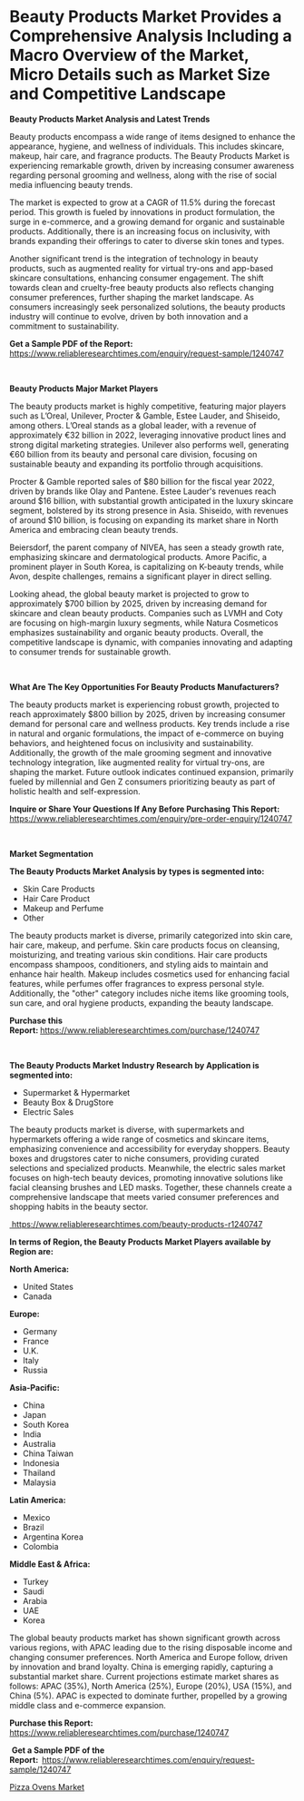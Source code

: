 <p><h1>Beauty Products Market Provides a Comprehensive Analysis Including a Macro Overview of the Market, Micro Details such as Market Size and Competitive Landscape</h1></p><p><strong>Beauty Products Market Analysis and Latest Trends</strong></p>
<p><p>Beauty products encompass a wide range of items designed to enhance the appearance, hygiene, and wellness of individuals. This includes skincare, makeup, hair care, and fragrance products. The Beauty Products Market is experiencing remarkable growth, driven by increasing consumer awareness regarding personal grooming and wellness, along with the rise of social media influencing beauty trends.</p><p>The market is expected to grow at a CAGR of 11.5% during the forecast period. This growth is fueled by innovations in product formulation, the surge in e-commerce, and a growing demand for organic and sustainable products. Additionally, there is an increasing focus on inclusivity, with brands expanding their offerings to cater to diverse skin tones and types.</p><p>Another significant trend is the integration of technology in beauty products, such as augmented reality for virtual try-ons and app-based skincare consultations, enhancing consumer engagement. The shift towards clean and cruelty-free beauty products also reflects changing consumer preferences, further shaping the market landscape. As consumers increasingly seek personalized solutions, the beauty products industry will continue to evolve, driven by both innovation and a commitment to sustainability.</p></p>
<p><strong>Get a Sample PDF of the Report:&nbsp;</strong> <a href="https://www.reliableresearchtimes.com/enquiry/request-sample/1240747?utm_campaign=3227&utm_medium=2&utm_source=Github&utm_content=ia&utm_term=05042025&utm_id=beauty-products">https://www.reliableresearchtimes.com/enquiry/request-sample/1240747</a></p>
<p>&nbsp;</p>
<p><strong>Beauty Products Major Market Players</strong></p>
<p><p>The beauty products market is highly competitive, featuring major players such as L’Oreal, Unilever, Procter & Gamble, Estee Lauder, and Shiseido, among others. L’Oreal stands as a global leader, with a revenue of approximately €32 billion in 2022, leveraging innovative product lines and strong digital marketing strategies. Unilever also performs well, generating €60 billion from its beauty and personal care division, focusing on sustainable beauty and expanding its portfolio through acquisitions.</p><p>Procter & Gamble reported sales of $80 billion for the fiscal year 2022, driven by brands like Olay and Pantene. Estee Lauder's revenues reach around $16 billion, with substantial growth anticipated in the luxury skincare segment, bolstered by its strong presence in Asia. Shiseido, with revenues of around $10 billion, is focusing on expanding its market share in North America and embracing clean beauty trends.</p><p>Beiersdorf, the parent company of NIVEA, has seen a steady growth rate, emphasizing skincare and dermatological products. Amore Pacific, a prominent player in South Korea, is capitalizing on K-beauty trends, while Avon, despite challenges, remains a significant player in direct selling.</p><p>Looking ahead, the global beauty market is projected to grow to approximately $700 billion by 2025, driven by increasing demand for skincare and clean beauty products. Companies such as LVMH and Coty are focusing on high-margin luxury segments, while Natura Cosmeticos emphasizes sustainability and organic beauty products. Overall, the competitive landscape is dynamic, with companies innovating and adapting to consumer trends for sustainable growth.</p></p>
<p>&nbsp;</p>
<p><strong>What Are The Key Opportunities For Beauty Products Manufacturers?</strong></p>
<p><p>The beauty products market is experiencing robust growth, projected to reach approximately $800 billion by 2025, driven by increasing consumer demand for personal care and wellness products. Key trends include a rise in natural and organic formulations, the impact of e-commerce on buying behaviors, and heightened focus on inclusivity and sustainability. Additionally, the growth of the male grooming segment and innovative technology integration, like augmented reality for virtual try-ons, are shaping the market. Future outlook indicates continued expansion, primarily fueled by millennial and Gen Z consumers prioritizing beauty as part of holistic health and self-expression.</p></p>
<p><strong>Inquire or Share Your Questions If Any Before Purchasing This Report:</strong> <a href="https://www.reliableresearchtimes.com/enquiry/pre-order-enquiry/1240747?utm_campaign=3227&utm_medium=2&utm_source=Github&utm_content=ia&utm_term=05042025&utm_id=beauty-products">https://www.reliableresearchtimes.com/enquiry/pre-order-enquiry/1240747</a></p>
<p>&nbsp;</p>
<p><strong>Market Segmentation</strong></p>
<p><strong>The Beauty Products Market Analysis by types is segmented into:</strong></p>
<p><ul><li>Skin Care Products</li><li>Hair Care Product</li><li>Makeup and Perfume</li><li>Other</li></ul></p>
<p><p>The beauty products market is diverse, primarily categorized into skin care, hair care, makeup, and perfume. Skin care products focus on cleansing, moisturizing, and treating various skin conditions. Hair care products encompass shampoos, conditioners, and styling aids to maintain and enhance hair health. Makeup includes cosmetics used for enhancing facial features, while perfumes offer fragrances to express personal style. Additionally, the "other" category includes niche items like grooming tools, sun care, and oral hygiene products, expanding the beauty landscape.</p></p>
<p><strong>Purchase this Report:&nbsp;</strong><a href="https://www.reliableresearchtimes.com/purchase/1240747?utm_campaign=3227&utm_medium=2&utm_source=Github&utm_content=ia&utm_term=05042025&utm_id=beauty-products">https://www.reliableresearchtimes.com/purchase/1240747</a></p>
<p>&nbsp;</p>
<p><strong>The Beauty Products Market Industry Research by Application is segmented into:</strong></p>
<p><ul><li>Supermarket & Hypermarket</li><li>Beauty Box & DrugStore</li><li>Electric Sales</li></ul></p>
<p><p>The beauty products market is diverse, with supermarkets and hypermarkets offering a wide range of cosmetics and skincare items, emphasizing convenience and accessibility for everyday shoppers. Beauty boxes and drugstores cater to niche consumers, providing curated selections and specialized products. Meanwhile, the electric sales market focuses on high-tech beauty devices, promoting innovative solutions like facial cleansing brushes and LED masks. Together, these channels create a comprehensive landscape that meets varied consumer preferences and shopping habits in the beauty sector.</p></p>
<p><a href="https://www.reliableresearchtimes.com/beauty-products-r1240747?utm_campaign=3227&utm_medium=2&utm_source=Github&utm_content=ia&utm_term=05042025&utm_id=beauty-products">&nbsp;https://www.reliableresearchtimes.com/beauty-products-r1240747</a></p>
<p><strong>In terms of Region, the Beauty Products Market Players available by Region are:</strong></p>
<p>
    <p> <strong> North America: </strong>
        <ul>
            <li>United States</li>
            <li>Canada</li>
        </ul>
        </p> 
    <p> <strong> Europe: </strong>
        <ul>
            <li>Germany</li>
            <li>France</li>
            <li>U.K.</li>
            <li>Italy</li>
            <li>Russia</li>
        </ul>
        </p> 
    <p> <strong> Asia-Pacific: </strong>
        <ul>
            <li>China</li>
            <li>Japan</li>
            <li>South Korea</li>
            <li>India</li>
            <li>Australia</li>
            <li>China Taiwan</li>
            <li>Indonesia</li>
            <li>Thailand</li>
            <li>Malaysia</li>
        </ul>
        </p> 
    <p> <strong> Latin America: </strong>
        <ul>
            <li>Mexico</li>
            <li>Brazil</li>
            <li>Argentina Korea</li>
            <li>Colombia</li>
        </ul>
        </p> 
    <p> <strong> Middle East & Africa: </strong>
        <ul>
            <li>Turkey</li>
            <li>Saudi</li>
            <li>Arabia</li>
            <li>UAE</li>
            <li>Korea</li>
        </ul>
    </p>
    </p>
<p><p>The global beauty products market has shown significant growth across various regions, with APAC leading due to the rising disposable income and changing consumer preferences. North America and Europe follow, driven by innovation and brand loyalty. China is emerging rapidly, capturing a substantial market share. Current projections estimate market shares as follows: APAC (35%), North America (25%), Europe (20%), USA (15%), and China (5%). APAC is expected to dominate further, propelled by a growing middle class and e-commerce expansion.</p></p>
<p><strong>Purchase this Report: </strong><a href="https://www.reliableresearchtimes.com/purchase/1240747?utm_campaign=3227&utm_medium=2&utm_source=Github&utm_content=ia&utm_term=05042025&utm_id=beauty-products">https://www.reliableresearchtimes.com/purchase/1240747</a></p>
<p>&nbsp;<strong>Get a Sample PDF of the Report:&nbsp;&nbsp;</strong><a href="https://www.reliableresearchtimes.com/enquiry/request-sample/1240747?utm_campaign=3227&utm_medium=2&utm_source=Github&utm_content=ia&utm_term=05042025&utm_id=beauty-products">https://www.reliableresearchtimes.com/enquiry/request-sample/1240747</a></p>
<p><strong></strong></p>
<p><p><a href="https://github.com/jolinolooman/Market-Research-Report-List-1/blob/main/pizza-ovens-market.md?utm_campaign=3227&utm_medium=2&utm_source=Github&utm_content=ia&utm_term=05042025&utm_id=beauty-products">Pizza Ovens Market</a></p></p>